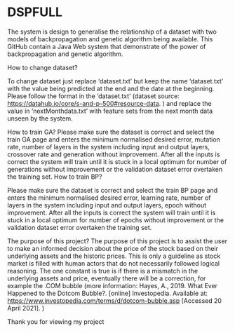 # DSPFULL
The system is design to generalise the relationship of a dataset with two models of backpropagation and genetic algorithm being available.
This GitHub contain a Java Web system that demonstrate of the power of backpropagation and genetic algorithm. 

How to change dataset?

To change dataset just replace ‘dataset.txt’ but keep the name ‘dataset.txt’ with the value being predicted at the end and the date at the beginning. Please follow the format in the ‘dataset.txt’ (dataset source: https://datahub.io/core/s-and-p-500#resource-data. ) and replace the value in ‘nextMonthdata.txt’ with feature sets from the next month data unseen by the system.

How to train GA?
Please make sure the dataset is correct and select the train GA page and enters the minimum normalised desired error, mutation rate, number of layers in the system including input and output layers, crossover rate and generation without improvement. After all the inputs is correct the system will train until it is stuck in a local optimum for number of generations without improvement or the validation dataset error overtaken the training set. 
How to train BP?

Please make sure the dataset is correct and select the train BP page and enters the minimum normalised desired error, learning rate, number of layers in the system including input and output layers, epoch without improvement. After all the inputs is correct the system will train until it is stuck in a local optimum for number of epochs without improvement or the validation dataset error overtaken the training set. 

The purpose of this project?
The purpose of this project is to assist the user to make an informed decision about the price of the stock based on their underlying assets and the historic prices. This is only a guideline as stock market is filled with human actors that do not necessarily followed logical reasoning. The one constant is true is if there is a mismatch in the underlying assets and price, eventually there will be a correction, for example the .COM bubble (more information: Hayes, A., 2019. What Ever Happened to the Dotcom Bubble?. [online] Investopedia. Available at: <https://www.investopedia.com/terms/d/dotcom-bubble.asp> [Accessed 20 April 2021]. )

Thank you for viewing my project
